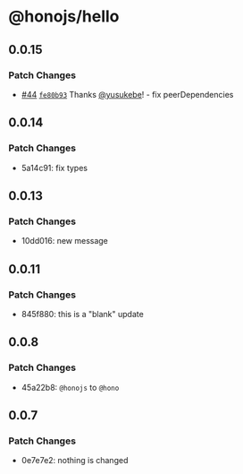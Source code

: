 # @honojs/hello

## 0.0.15

### Patch Changes

- [#44](https://github.com/honojs/middleware/pull/44) [`fe80b93`](https://github.com/honojs/middleware/commit/fe80b939e5e8cfbfdb6fe9a59c8c6477ce1bb766) Thanks [@yusukebe](https://github.com/yusukebe)! - fix peerDependencies

## 0.0.14

### Patch Changes

- 5a14c91: fix types

## 0.0.13

### Patch Changes

- 10dd016: new message

## 0.0.11

### Patch Changes

- 845f880: this is a "blank" update

## 0.0.8

### Patch Changes

- 45a22b8: `@honojs` to `@hono`

## 0.0.7

### Patch Changes

- 0e7e7e2: nothing is changed
